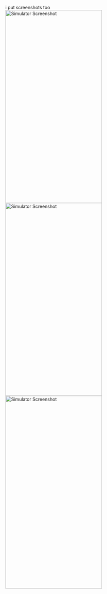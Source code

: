i put screenshots too
<br>
<img src="https://github.com/user-attachments/assets/b7457daf-c9f6-412d-8dfe-1b58224ae4fd" alt="Simulator Screenshot" width="300" height="600"> 
 <img src="https://github.com/user-attachments/assets/a73ed054-3d7c-4ab6-b2b6-559584a28be3" alt="Simulator Screenshot" width="300" height="600">
 <img src="https://github.com/user-attachments/assets/466c6889-0daf-4d6c-861f-7bf2ea8b52b8" alt="Simulator Screenshot" width="300" height="600">
